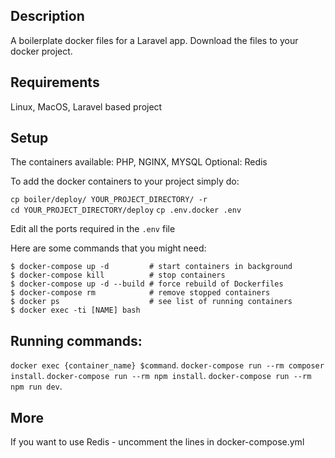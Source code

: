 ## Description
A boilerplate docker files for a Laravel app. 
Download the files to your docker project. 

## Requirements 
Linux, MacOS, Laravel based project

## Setup
The containers available: 
PHP, NGINX, MYSQL
Optional: Redis

To add the docker containers to your project simply do: 

`cp boiler/deploy/ YOUR_PROJECT_DIRECTORY/ -r`  
`cd YOUR_PROJECT_DIRECTORY/deploy`
`cp .env.docker .env`

Edit all the ports required in the `.env` file

Here are some commands that you might need: 
```
$ docker-compose up -d         # start containers in background
$ docker-compose kill          # stop containers
$ docker-compose up -d --build # force rebuild of Dockerfiles
$ docker-compose rm            # remove stopped containers
$ docker ps                    # see list of running containers
$ docker exec -ti [NAME] bash
```


## Running commands: 

`docker exec {container_name} $command`. 
`docker-compose run --rm composer install`. 
`docker-compose run --rm npm install`. 
`docker-compose run --rm npm run dev`. 

## More
If you want to use Redis - uncomment the lines in docker-compose.yml

